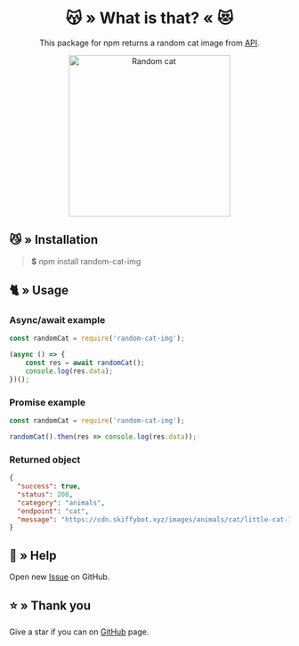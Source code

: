 <div align="center">
    <h1>😽 » What is that? « 😻</h1>
    <p>This package for npm returns a random cat image from <a href="https://api.skiffybot.xyz" target="_blank">API</a>.</p>
    <img src="https://cdn.skiffybot.xyz/images/animals/cat/little-cat-1408118-min.jpg" alt="Random cat" height="290px">
</div>

## 😼 » Installation
> **$** npm install random-cat-img

## 🐈 » Usage
### Async/await example
```js
const randomCat = require('random-cat-img');

(async () => {
    const res = await randomCat();
    console.log(res.data);
})();
```

### Promise example
```js
const randomCat = require('random-cat-img');

randomCat().then(res => console.log(res.data));
```

### Returned object
```json
{
  "success": true,
  "status": 200,
  "category": "animals",
  "endpoint": "cat",
  "message": "https://cdn.skiffybot.xyz/images/animals/cat/little-cat-1408118-min.jpg"
}
```

## 🤝 » Help
Open new [Issue](https://github.com/sefinek24/random-cat-img/issues/new) on GitHub.

## ⭐ » Thank you
Give a star if you can on [GitHub](https://github.com/sefinek24/random-cat-img) page.